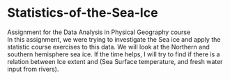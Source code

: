 # Statistics-of-the-Sea-Ice
Assignment for the Data Analysis in Physical Geography course  
In this assignment, we were trying to investigate the Sea ice and apply the statistic course exercises to this data. We will look at the Northern and southern hemisphere sea ice. If the time helps, I will try to find if there is a relation between Ice extent and (Sea Surface temperature, and fresh water input from rivers).
